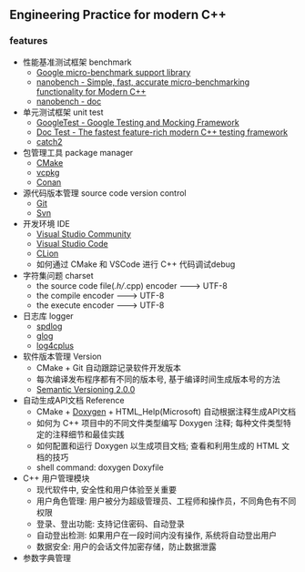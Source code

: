 ## Engineering Practice for modern C++

### features
- 性能基准测试框架 benchmark
    - [Google micro-benchmark support library ](https://github.com/google/benchmark)
    - [nanobench - Simple, fast, accurate micro-benchmarking functionality for Modern C++](https://github.com/martinus/nanobench)
    - [nanobench - doc](https://nanobench.ankerl.com/tutorial.html#usage)
- 单元测试框架 unit test
    - [GoogleTest - Google Testing and Mocking Framework](https://github.com/google/googletest)
    - [Doc Test - The fastest feature-rich modern C++ testing framework](https://github.com/doctest/doctest)
    - [catch2](https://github.com/catchorg/Catch2)
- 包管理工具 package manager
    - [CMake](https://cmake.org/)
    - [vcpkg](https://vcpkg.io/en/)
    - [Conan](https://conan.io/)
- 源代码版本管理 source code version control
    - [Git](https://git-scm.com/)
    - [Svn](https://tortoisesvn.net/downloads.zh.html)
- 开发环境 IDE
    - [Visual Studio Community](https://visualstudio.microsoft.com/zh-hans/vs/)
    - [Visual Studio Code](https://code.visualstudio.com/)
    - [CLion](https://www.jetbrains.com/clion/)
    - 如何通过 CMake 和 VSCode 进行 C++ 代码调试debug
- 字符集问题 charset
    - the source code file(*.h/*.cpp) encoder ---> UTF-8
    - the compile encoder ---> UTF-8
    - the execute encoder ---> UTF-8
- 日志库 logger
    - [spdlog](https://github.com/gabime/spdlog)
    - [glog](https://github.com/google/glog)
    - [log4cplus](https://github.com/log4cplus/log4cplus)
- 软件版本管理 Version
    - CMake + Git 自动跟踪记录软件开发版本
    - 每次编译发布程序都有不同的版本号, 基于编译时间生成版本号的方法
    - [Semantic Versioning 2.0.0](https://semver.org/)
- 自动生成API文档 Reference
    - CMake + [Doxygen](https://www.doxygen.nl/manual/index.html) + HTML_Help(Microsoft) 自动根据注释生成API文档
    - 如何为 C++ 项目中的不同文件类型编写 Doxygen 注释; 每种文件类型特定的注释细节和最佳实践
    - 如何配置和运行 Doxygen 以生成项目文档; 查看和利用生成的 HTML 文档的技巧
    - shell command: doxygen Doxyfile
- C++ 用户管理模块
    - 现代软件中, 安全性和用户体验至关重要
    - 用户角色管理: 用户被分为超级管理员、工程师和操作员，不同角色有不同权限
    - 登录、登出功能: 支持记住密码、自动登录
    - 自动登出检测: 如果用户在一段时间内没有操作, 系统将自动登出用户
    - 数据安全: 用户的会话文件加密存储，防止数据泄露
- 参数字典管理
